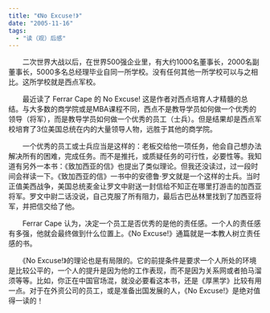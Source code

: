 ```yaml
---
title: "《No Excuse!》"
date: "2005-11-16"
tags: 
  - "读（观）后感"
---
```


　　二次世界大战以后，在世界500强企业里，有大约1000名董事长，2000名副董事长，5000多名总经理毕业自同一所学校。没有任何其他一所学校可以与之相比。这所学校就是西点军校。

　　最近读了 Ferrar Cape 的 No Excuse! 这是作者对西点培育人才精髓的总结。与大多数的商学院或是MBA课程不同，西点不是教导学员如何做一个优秀的领导（将军），而是教导学员如何做一个优秀的员工（士兵）。但是结果却是西点军校培育了3位美国总统在内的大量领导人物，远胜于其他的商学院。

　　一个优秀的员工或士兵应当是这样的：老板交给他一项任务，他会自己想办法解决所有的困难，完成任务。而不是推托，或质疑任务的可行性，必要性等。我知道有另外一本书：《致加西亚的信》也提出了类似理论。但我还没读过，过一段时间会祥读一下。《致加西亚的信》一书中的安德鲁·罗文就是一个这样的士兵。当时正值美西战争，美国总统麦金让罗文中尉送一封信给不知正在哪里打游击的加西亚将军。罗文中尉二话没说，自己克服了所有阻力，最后古巴丛林里找到了加西亚将军，并把信交给了他。

　　Ferrar Cape 认为，决定一个员工是否优秀的是他的责任感。一个人的责任感有多强，他就会最终做到什么位置上。《No Excuse!》通篇就是一本教人树立责任感的书。

　　《No Excuse!》的理论也是有局限的。它的前提条件是要求一个人所处的环境是比较公平的，一个人的提升是因为他的工作表现，而不是因为关系网或者拍马溜须等等。比如，你正在中国官场混，就没必要看这本书，还是《厚黑学》比较有用一点。对于在外资公司的员工，或是准备出国发展的人，《No Excuse!》是绝对值得一读的！
